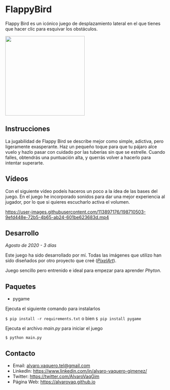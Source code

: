 # FlappyBird
Flappy Bird es un icónico juego de desplazamiento lateral en el que tienes que hacer clic para esquivar los obstáculos.

<img src="https://user-images.githubusercontent.com/113897176/191005883-0f207875-c9d9-4fcb-8f4b-9b7f71678698.png" width="250">

## Instrucciones
La jugabilidad de Flappy Bird se describe mejor como simple, adictiva, pero ligeramente exasperante.
Haz un pequeño toque para que tu pájaro alce vuelo y hazlo pasar con cuidado por las tuberías sin que se estrelle.
Cuando falles, obtendrás una puntuación alta, y querrás volver a hacerlo para intentar superarte.

## Vídeos

Con el siguiente vídeo podeís haceros un poco a la ídea de las bases del juego. En el juego he incorporado sonidos para dar una mejor experiencia al jugador, por lo que si quieres escucharlo activa el volumen.

https://user-images.githubusercontent.com/113897176/198710503-9efd448e-72b5-4b65-ab24-601be623683d.mp4

## Desarrollo

*Agosto de 2020 - 3 días*

Este juego ha sido desarrollado por mí. Todas las imágenes que utilizo han sido diseñados por otro proyecto que creé (<a href="https://github.com/alvarovaq/PixelArt">*PixelArt*</a>).

Juego sencillo pero entrenido e ideal para empezar para aprender *Phyton*.

## Paquetes

*  pygame

Ejecuta el siguiente comando para instalarlos

`$ pip install -r requirements.txt`
o bien
`$ pip install pygame`

Ejecuta el archivo *main.py* para iniciar el juego

`$ python main.py`

## Contacto

* Email: alvaro.vaquero.tel@gmail.com
* LinkedIn: https://www.linkedin.com/in/alvaro-vaquero-gimenez/
* Twitter: https://twitter.com/AlvaroVaqGim
* Página Web: https://alvarovaq.github.io

